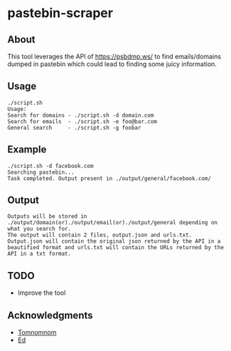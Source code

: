 # pastebin-scraper


## About
This tool leverages the API of https://psbdmp.ws/ to find emails/domains dumped in pastebin which could lead to finding some juicy information.

## Usage 

```
./script.sh 
Usage:
Search for domains - ./script.sh -d domain.com
Search for emails  - ./script.sh -e foo@bar.com
General search	   - ./script.sh -g foobar
```

## Example 

``` 
./script.sh -d facebook.com
Searching pastebin...
Task completed. Output present in ./output/general/facebook.com/
```

## Output

```
Outputs will be stored in ./output/domain(or)./output/email(or)./output/general depending on what you search for.
The output will contain 2 files, output.json and urls.txt. 
Output.json will contain the original json returned by the API in a beautified format and urls.txt will contain the URLs returned by the API in a txt format. 
```

## TODO

* Improve the tool 


## Acknowledgments

* [Tomnomnom](https://twitter.com/tomnomnom)
* [Ed](https://twitter.com/edoverflow)
